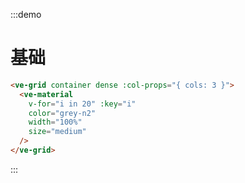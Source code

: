 :::demo

# 基础

```html
<ve-grid container dense :col-props="{ cols: 3 }">
  <ve-material 
    v-for="i in 20" :key="i"
    color="grey-n2"
    width="100%"
    size="medium"
  />
</ve-grid>
```

:::